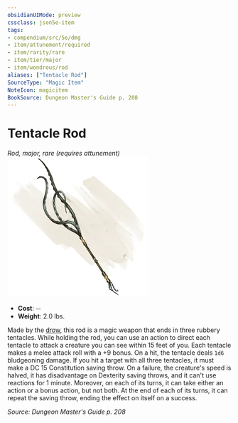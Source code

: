 ```yaml
---
obsidianUIMode: preview
cssclass: json5e-item
tags:
- compendium/src/5e/dmg
- item/attunement/required
- item/rarity/rare
- item/tier/major
- item/wondrous/rod
aliases: ["Tentacle Rod"]
SourceType: "Magic Item"
NoteIcon: magicitem
BookSource: Dungeon Master's Guide p. 208
---
```

# Tentacle Rod
*Rod, major, rare (requires attunement)*  
![](https://raw.githubusercontent.com/5etools-mirror-2/5etools-img/main/items/DMG/Tentacle%20Rod.webp#right)  

- **Cost**: ⏤
- **Weight**: 2.0 lbs.

Made by the [drow](/2-Mechanics/CLI/bestiary/humanoid/drow.md), this rod is a magic weapon that ends in three rubbery tentacles. While holding the rod, you can use an action to direct each tentacle to attack a creature you can see within 15 feet of you. Each tentacle makes a melee attack roll with a +9 bonus. On a hit, the tentacle deals `1d6` bludgeoning damage. If you hit a target with all three tentacles, it must make a DC 15 Constitution saving throw. On a failure, the creature's speed is halved, it has disadvantage on Dexterity saving throws, and it can't use reactions for 1 minute. Moreover, on each of its turns, it can take either an action or a bonus action, but not both. At the end of each of its turns, it can repeat the saving throw, ending the effect on itself on a success.

*Source: Dungeon Master's Guide p. 208*